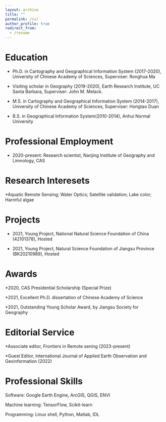 ```yaml
---
layout: archive
title: ""
permalink: /cv/
author_profile: true
redirect_from:
  - /resume
---
```


Education
======
* Ph.D. in Cartography and Geographical Information System (2017-2020),
  University of Chinese Academy of Sciences, Superviser: Ronghua Ma
  
* Visiting scholar in Geography (2019-2020),
  Earth Research Institute, UC Santa Barbara, Superviser: John M. Melack.
  
* M.S. in Cartography and Geographical Information System (2014-2017),
  University of Chinese Academy of Sciences, Superviser: Hongtao Duan

* B.S. in Geographical Information System(2010-2014),
  Anhui Normal University

Professional Employment
======
* 2020-present:	Research scientist, Nanjing Institute of Geography and Limnology, CAS

Research Interesets
======
*Aquatic Remote Sensing; Water Optics; Satellite validation; Lake color; Harmful algae

Projects
======
* 2021, Young Project, National Natural Science Foundation of China (42101378), Hosted

* 2021, Young Project, Natural Science Foundation of Jiangsu Province (BK20210989), Hosted

Awards
======
*2020, CAS Presidential Scholarship (Special Prize)

*2021, Excellent Ph.D. dissertation of Chinese Academy of Science

*2021, Outstanding Young Scholar Award, by Jiangsu Society for Geography

Editorial Service
======
*Associate editor, Frontiers in Remote sening (2023-present)

*Guest Editor, International Journal of Applied Earth Observation and Geoinformation (2022)

Professional Skills
======
Software: Google Earth Engine, ArcGIS, QGIS, ENVI

Machine learning: TensorFlow, Scikit-learn

Programming: Linux shell, Python, Matlab, IDL
